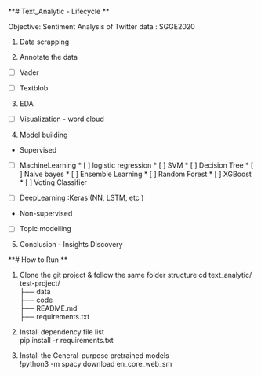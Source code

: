 **# Text_Analytic - Lifecycle **

Objective: Sentiment Analysis of Twitter data : SGGE2020

1)	Data scrapping 
        
2)	Annotate the data          
* [ ] Vader
* [ ] Textblob


3)	EDA

* [ ]  Visualization - word cloud  
 
4)	Model building 

* Supervised  

* [ ]  MachineLearning 
        * [ ] logistic regression
        * [ ] SVM
        * [ ] Decision Tree
        * [ ] Naive bayes
        * [ ] Ensemble Learning
                * [ ] Random Forest
                * [ ] XGBoost
                * [ ] Voting Classifier 

* [ ]  DeepLearning :Keras (NN, LSTM, etc ) 


* Non-supervised <br>
  

* [ ]   Topic modelling

5) Conclusion - Insights Discovery

**# How to Run **

1) Clone the git project & follow the same folder structure
cd text_analytic/
test-project/</br>
├── data     
├── code      
├── README.md  
├── requirements.txt   </br> 

2) Install dependency file list </br>
pip install -r requirements.txt </br>

3) Install the General-purpose pretrained models </br>
!python3 -m spacy download en_core_web_sm 
